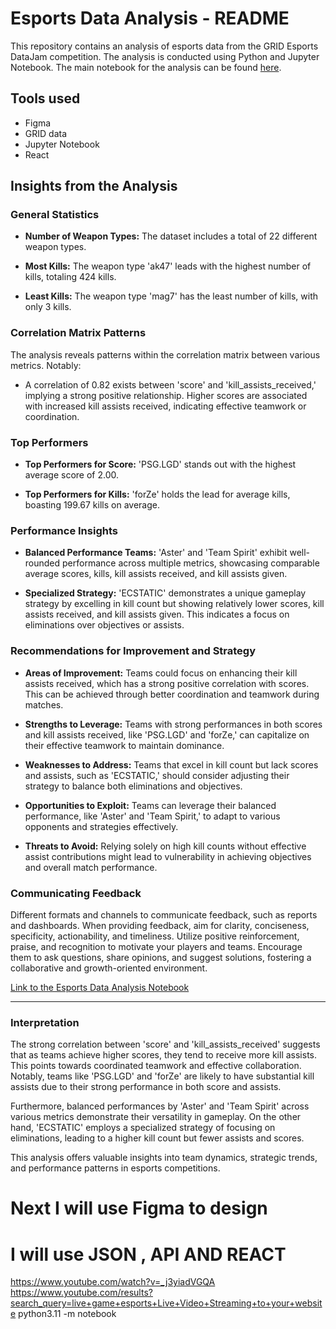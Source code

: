 # Esports Data Analysis - README

This repository contains an analysis of esports data from the GRID Esports DataJam competition. The analysis is conducted using Python and Jupyter Notebook. The main notebook for the analysis can be found [here](https://github.com/KamoEllen/GRID-Esports-DataJam-23/blob/main/GRID_DATA%20(1).ipynb).

## Tools used

- Figma
- GRID data
- Jupyter Notebook
- React


## Insights from the Analysis

### General Statistics

- **Number of Weapon Types:** The dataset includes a total of 22 different weapon types.

- **Most Kills:** The weapon type 'ak47' leads with the highest number of kills, totaling 424 kills.

- **Least Kills:** The weapon type 'mag7' has the least number of kills, with only 3 kills.

### Correlation Matrix Patterns

The analysis reveals patterns within the correlation matrix between various metrics. Notably:

- A correlation of 0.82 exists between 'score' and 'kill_assists_received,' implying a strong positive relationship. Higher scores are associated with increased kill assists received, indicating effective teamwork or coordination.

### Top Performers

- **Top Performers for Score:** 'PSG.LGD' stands out with the highest average score of 2.00.

- **Top Performers for Kills:** 'forZe' holds the lead for average kills, boasting 199.67 kills on average.

### Performance Insights

- **Balanced Performance Teams:** 'Aster' and 'Team Spirit' exhibit well-rounded performance across multiple metrics, showcasing comparable average scores, kills, kill assists received, and kill assists given.

- **Specialized Strategy:** 'ECSTATIC' demonstrates a unique gameplay strategy by excelling in kill count but showing relatively lower scores, kill assists received, and kill assists given. This indicates a focus on eliminations over objectives or assists.

### Recommendations for Improvement and Strategy

- **Areas of Improvement:** Teams could focus on enhancing their kill assists received, which has a strong positive correlation with scores. This can be achieved through better coordination and teamwork during matches.

- **Strengths to Leverage:** Teams with strong performances in both scores and kill assists received, like 'PSG.LGD' and 'forZe,' can capitalize on their effective teamwork to maintain dominance.

- **Weaknesses to Address:** Teams that excel in kill count but lack scores and assists, such as 'ECSTATIC,' should consider adjusting their strategy to balance both eliminations and objectives.

- **Opportunities to Exploit:** Teams can leverage their balanced performance, like 'Aster' and 'Team Spirit,' to adapt to various opponents and strategies effectively.

- **Threats to Avoid:** Relying solely on high kill counts without effective assist contributions might lead to vulnerability in achieving objectives and overall match performance.

### Communicating Feedback

Different formats and channels to communicate feedback, such as reports and dashboards. When providing feedback, aim for clarity, conciseness, specificity, actionability, and timeliness. Utilize positive reinforcement, praise, and recognition to motivate your players and teams. Encourage them to ask questions, share opinions, and suggest solutions, fostering a collaborative and growth-oriented environment.

[Link to the Esports Data Analysis Notebook](https://github.com/KamoEllen/GRID-Esports-DataJam-23/blob/main/GRID_DATA%20(1).ipynb)

<hr>

### Interpretation

The strong correlation between 'score' and 'kill_assists_received' suggests that as teams achieve higher scores, they tend to receive more kill assists. This points towards coordinated teamwork and effective collaboration. Notably, teams like 'PSG.LGD' and 'forZe' are likely to have substantial kill assists due to their strong performance in both score and assists.

Furthermore, balanced performances by 'Aster' and 'Team Spirit' across various metrics demonstrate their versatility in gameplay. On the other hand, 'ECSTATIC' employs a specialized strategy of focusing on eliminations, leading to a higher kill count but fewer assists and scores.

This analysis offers valuable insights into team dynamics, strategic trends, and performance patterns in esports competitions.




# Next I will use Figma to design
# I will use JSON , API AND REACT
https://www.youtube.com/watch?v=_j3yiadVGQA
https://www.youtube.com/results?search_query=live+game+esports+Live+Video+Streaming+to+your+website
python3.11 -m notebook
